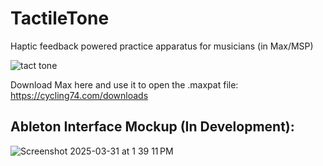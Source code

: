 # TactileTone
Haptic feedback powered practice apparatus for musicians (in Max/MSP)

![tact tone](https://github.com/user-attachments/assets/1ee04aea-48c3-4f83-ae9f-0f2400e30232)

Download Max here and use it to open the .maxpat file: https://cycling74.com/downloads

## Ableton Interface Mockup (In Development):

![Screenshot 2025-03-31 at 1 39 11 PM](https://github.com/user-attachments/assets/0bba354e-bb90-41e7-8a8d-8802670910a5)
